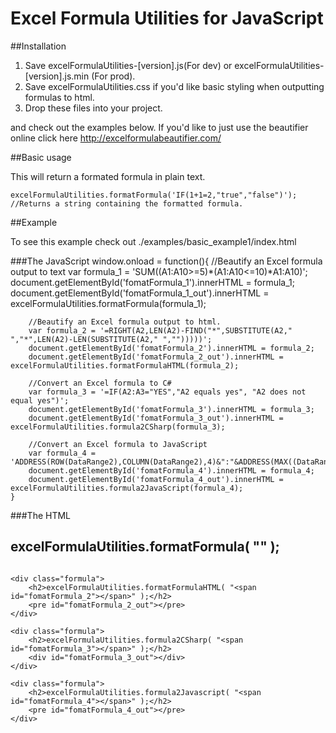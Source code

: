 # Excel Formula Utilities for JavaScript

##Installation
  1. Save excelFormulaUtilities-[version].js(For dev) or excelFormulaUtilities-[version].js.min (For prod).
  2. Save excelFormulaUtilities.css if you'd like basic styling when outputting formulas to html.
  3. Drop these files into your project.

and check out the examples below. If you'd like to just use the beautifier online click here http://excelformulabeautifier.com/
    
##Basic usage

This will return a formated formula in plain text.  

    excelFormulaUtilities.formatFormula('IF(1+1=2,"true","false")'); //Returns a string containing the formatted formula.

##Example

To see this example check out ./examples/basic_example1/index.html

###The JavaScript
	window.onload = function(){
		//Beautify an Excel formula output to text
        var formula_1 = 'SUM((A1:A10>=5)*(A1:A10<=10)*A1:A10)';
		document.getElementById('fomatFormula_1').innerHTML = formula_1;
		document.getElementById('fomatFormula_1_out').innerHTML = excelFormulaUtilities.formatFormula(formula_1);
		
        //Beautify an Excel formula output to html.
        var formula_2 = '=RIGHT(A2,LEN(A2)-FIND("*",SUBSTITUTE(A2," ","*",LEN(A2)-LEN(SUBSTITUTE(A2," ","")))))';
		document.getElementById('fomatFormula_2').innerHTML = formula_2;
		document.getElementById('fomatFormula_2_out').innerHTML = excelFormulaUtilities.formatFormulaHTML(formula_2);
		
        //Convert an Excel formula to C#
        var formula_3 = '=IF(A2:A3="YES","A2 equals yes", "A2 does not equal yes")';
		document.getElementById('fomatFormula_3').innerHTML = formula_3;
		document.getElementById('fomatFormula_3_out').innerHTML = excelFormulaUtilities.formula2CSharp(formula_3);
		
        //Convert an Excel formula to JavaScript
        var formula_4 = 'ADDRESS(ROW(DataRange2),COLUMN(DataRange2),4)&":"&ADDRESS(MAX((DataRange2<>"")*ROW(DataRange2)),COLUMN(DataRange2)+COLUMNS(DataRange2)-1,4)';
		document.getElementById('fomatFormula_4').innerHTML = formula_4;
		document.getElementById('fomatFormula_4_out').innerHTML = excelFormulaUtilities.formula2JavaScript(formula_4);
	}

###The HTML
	<div class="formula">
		<h2>excelFormulaUtilities.formatFormula( "<span id="fomatFormula_1"></span>" );</h2>
		<pre id="fomatFormula_1_out"></pre>
	</div>
	
	<div class="formula">
		<h2>excelFormulaUtilities.formatFormulaHTML( "<span id="fomatFormula_2"></span>" );</h2>
		<pre id="fomatFormula_2_out"></pre>
	</div>
	
	<div class="formula">
		<h2>excelFormulaUtilities.formula2CSharp( "<span id="fomatFormula_3"></span>" );</h2>
		<div id="fomatFormula_3_out"></div>
	</div>
	
	<div class="formula">
		<h2>excelFormulaUtilities.formula2Javascript( "<span id="fomatFormula_4"></span>" );</h2>
		<pre id="fomatFormula_4_out"></pre>
	</div>
